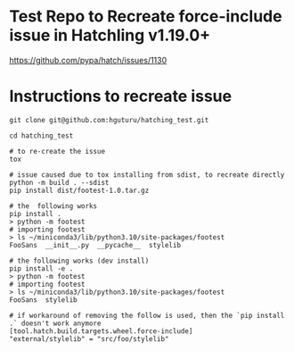 # Test Repo to Recreate force-include issue in Hatchling v1.19.0+
https://github.com/pypa/hatch/issues/1130

# Instructions to recreate issue
```console
git clone git@github.com:hguturu/hatching_test.git

cd hatching_test

# to re-create the issue
tox

# issue caused due to tox installing from sdist, to recreate directly
python -m build . --sdist
pip install dist/footest-1.0.tar.gz

# the  following works
pip install .
> python -m footest
# importing footest
> ls ~/miniconda3/lib/python3.10/site-packages/footest
FooSans  __init__.py  __pycache__  stylelib

# the following works (dev install)
pip install -e .
> python -m footest
# importing footest
> ls ~/miniconda3/lib/python3.10/site-packages/footest
FooSans  stylelib

# if workaround of removing the follow is used, then the `pip install .` doesn't work anymore
[tool.hatch.build.targets.wheel.force-include]
"external/stylelib" = "src/foo/stylelib"
```
